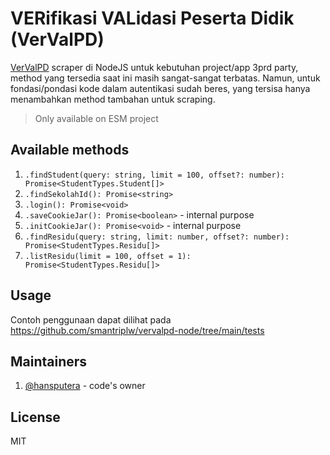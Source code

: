 # VERifikasi VALidasi Peserta Didik (VerValPD)

[VerValPD](https://vervalpd.data.kemdikbud.go.id) scraper di NodeJS untuk kebutuhan project/app 3prd party, method yang tersedia saat ini masih sangat-sangat terbatas. Namun, untuk fondasi/pondasi kode dalam autentikasi sudah beres, yang tersisa hanya menambahkan method tambahan untuk scraping.

> Only available on ESM project

## Available methods
1. `.findStudent(query: string, limit = 100, offset?: number): Promise<StudentTypes.Student[]>`
2. `.findSekolahId(): Promise<string>`
3. `.login(): Promise<void>`
4. `.saveCookieJar(): Promise<boolean>` - internal purpose
5. `.initCookieJar(): Promise<void>` - internal purpose
6. `.findResidu(query: string, limit: number, offset?: number): Promise<StudentTypes.Residu[]>`
7. `.listResidu(limit = 100, offset = 1): Promise<StudentTypes.Residu[]>`

## Usage
Contoh penggunaan dapat dilihat pada https://github.com/smantriplw/vervalpd-node/tree/main/tests

## Maintainers
1. [@hansputera](https://github.com/hansputera) - code's owner

## License
MIT